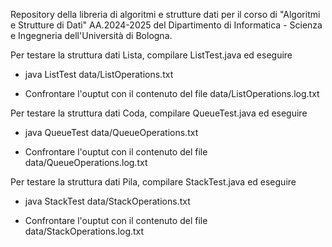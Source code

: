 Repository della libreria di algoritmi e strutture dati per il corso di "Algoritmi e Strutture di Dati" AA.2024-2025 del Dipartimento di Informatica - Scienza e Ingegneria dell'Università di Bologna.

Per testare la struttura dati Lista, compilare ListTest.java ed eseguire

- java ListTest data/ListOperations.txt

- Confrontare l'ouptut con il contenuto del file data/ListOperations.log.txt


Per testare la struttura dati Coda, compilare QueueTest.java ed eseguire

- java QueueTest data/QueueOperations.txt

- Confrontare l'ouptut con il contenuto del file data/QueueOperations.log.txt


Per testare la struttura dati Pila, compilare StackTest.java ed eseguire

- java StackTest data/StackOperations.txt

- Confrontare l'ouptut con il contenuto del file data/StackOperations.log.txt
